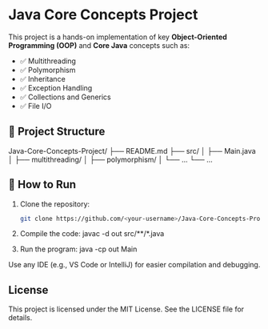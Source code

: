 
# Java Core Concepts Project

This project is a hands-on implementation of key **Object-Oriented Programming (OOP)** and **Core Java** concepts such as:

- ✅ Multithreading
- ✅ Polymorphism
- ✅ Inheritance
- ✅ Exception Handling
- ✅ Collections and Generics
- ✅ File I/O

## 📁 Project Structure

Java-Core-Concepts-Project/
├── README.md
├── src/
│ ├── Main.java
│ ├── multithreading/
│ ├── polymorphism/
│ └── ...
└── ...


## 🚀 How to Run

1. Clone the repository:
   ```bash
   git clone https://github.com/<your-username>/Java-Core-Concepts-Project.git


2. Compile the code:
    javac -d out src/**/*.java

3. Run the program:
    java -cp out Main

Use any IDE (e.g., VS Code or IntelliJ) for easier compilation and debugging.

## License

This project is licensed under the MIT License. See the LICENSE file for details.